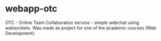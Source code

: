 # webapp-otc
OTC - Online Team Collaboration service - simple webchat using websockets.
Was made as project for one of the academic courses (Web Development).
